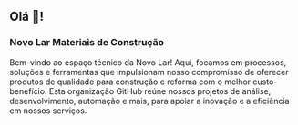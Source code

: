## Olá 👋!

### Novo Lar Materiais de Construção

Bem-vindo ao espaço técnico da Novo Lar! Aqui, focamos em processos, soluções e ferramentas que impulsionam nosso compromisso de oferecer produtos de qualidade para construção e reforma com o melhor custo-benefício. Esta organização GitHub reúne nossos projetos de análise, desenvolvimento, automação e mais, para apoiar a inovação e a eficiência em nossos serviços.
